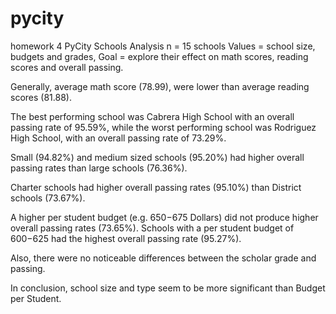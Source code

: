 # pycity
homework 4
PyCity Schools Analysis
n = 15 schools 
Values = school size, budgets and grades, 
Goal = explore their effect on math scores, reading scores and overall passing.


Generally, average math score (78.99), were lower than average reading scores (81.88).

The best performing school was Cabrera High School with an overall passing rate of 95.59%, while the worst performing school was Rodriguez High School, with an overall passing rate of 73.29%.

Small (94.82%) and medium sized schools (95.20%) had higher overall passing rates than large schools (76.36%). 

Charter schools had higher overall passing rates (95.10%) than District schools (73.67%).

A higher per student budget (e.g. $650-$675 Dollars) did not produce higher overall passing rates (73.65%). Schools with a per student budget of $600-$625 had the highest overall passing rate (95.27%).

Also, there were no noticeable differences between the scholar grade and passing.

In conclusion, school size and type seem to be more significant than Budget per Student.
